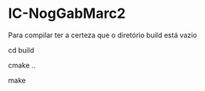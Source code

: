 # IC-NogGabMarc2


Para compilar ter a certeza que o diretório build está vazio

cd build

cmake ..

make
